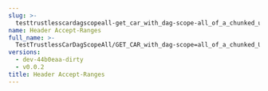 ```yaml
---
slug: >-
  testtrustlesscardagscopeall-get_car_with_dag-scope-all_of_a_chunked_unixfs_file_(format-car)-header_accept-ranges
name: Header Accept-Ranges
full_name: >-
  TestTrustlessCarDagScopeAll/GET_CAR_with_dag-scope=all_of_a_chunked_UnixFS_file_(format=car)/Header_Accept-Ranges
versions:
  - dev-44b0eaa-dirty
  - v0.0.2
title: Header Accept-Ranges
---
```


